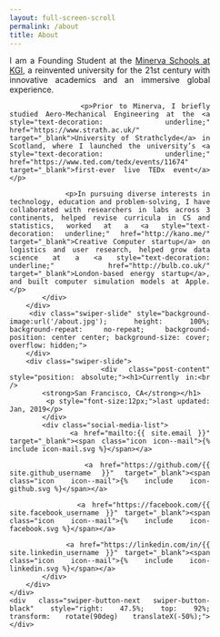 ```yaml
---
layout: full-screen-scroll
permalink: /about
title: About
---
```

<script>document.body.className += ' fade-out';</script>

<div class="swiper-container">
	<div class="swiper-wrapper">
		<div class="swiper-slide">
	      	<div class="post-content" style="width: 70%; text-align: justify;">
	      		<p>I am a Founding Student at the <a style="text-decoration: underline;" href="https://minerva.kgi.edu" target="_blank"> Minerva Schools at KGI</a>, a reinvented university for the 21st century with innovative academics and an immersive global experience.</p>

	      		<p>Prior to Minerva, I briefly studied Aero-Mechanical Engineering at the <a style="text-decoration: underline;" href="https://www.strath.ac.uk/" target="_blank">University of Strathclyde</a> in Scotland, where I launched the university’s <a style="text-decoration: underline;" href="https://www.ted.com/tedx/events/11674" target="_blank">first-ever live TEDx event</a></p>

				<p>In pursuing diverse interests in technology, education and problem-solving, I have collaborated with researchers in labs across 3 continents, helped revise curricula in CS and statistics, worked at a <a style="text-decoration: underline;" href="http://kano.me/" target="_blank">Creative Computer startup</a> on logistics and user research, helped grow data science at a <a style="text-decoration: underline;" href="http://bulb.co.uk/" target="_blank">London-based energy startup</a>, and built computer simulation models at Apple.</p>
			</div>
	  	</div>
		<div class="swiper-slide" style="background-image:url('/about.jpg'); height: 100%; background-repeat: no-repeat; background-position: center center; background-size: cover; overflow: hidden;">
		</div>
		<div class="swiper-slide">
	      	<div class="post-content" style="position: absolute;"><h1>Currently in:<br />
			<strong>San Francisco, CA</strong></h1>
			<p style="font-size:12px;">last updated: Jan, 2019</p>
			</div>
			<div class="social-media-list">
	          <a href="mailto:{{ site.email }}" target="_blank"><span class="icon icon--mail">{% include icon-mail.svg %}</span></a>

	          <a href="https://github.com/{{ site.github_username }}" target="_blank"><span class="icon icon--mail">{% include icon-github.svg %}</span></a>

	          <a href="https://facebook.com/{{ site.facebook_username }}" target="_blank"><span class="icon icon--mail">{% include icon-facebook.svg %}</span></a>

	          <a href="https://linkedin.com/in/{{ site.linkedin_username }}" target="_blank"><span class="icon icon--mail">{% include icon-linkedin.svg %}</span></a>
	        </div>
	  	</div>
	</div>
	<div class="swiper-button-next swiper-button-black" style="right: 47.5%; top: 92%;   transform: rotate(90deg) translateX(-50%);"></div>
</div>

<script>
	$(document).ready(function(){
	    $('body').removeClass('fade-out');
	});

</script>
